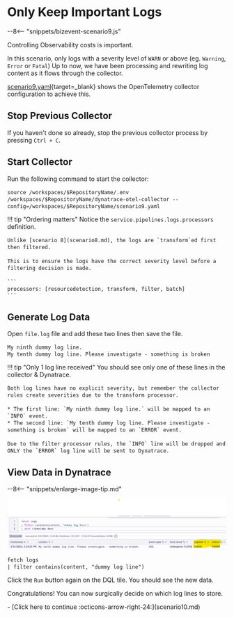 # Only Keep Important Logs

--8<-- "snippets/bizevent-scenario9.js"

Controlling Observability costs is important.

In this scenario, only logs with a severity level of `WARN` or above (eg. `Warning`, `Error` or `Fatal`)
Up to now, we have been processing and rewriting log content as it flows through the collector.

[scenario9.yaml](https://github.com/Dynatrace/demo-opentelemetry-patterns/blob/main/scenario9.yaml){target=_blank} shows the OpenTelemetry collector configuration to achieve this.

## Stop Previous Collector

If you haven't done so already, stop the previous collector process by pressing `Ctrl + C`.

## Start Collector

Run the following command to start the collector:

``` { "name": "[background] run otel collector scenario 9" }
source /workspaces/$RepositoryName/.env
/workspaces/$RepositoryName/dynatrace-otel-collector --config=/workspaces/$RepositoryName/scenario9.yaml
```

!!! tip "Ordering matters"
    Notice the `service.pipelines.logs.processors` definition.
    
    Unlike [scenario 8](scenario8.md), the logs are `transform`ed first then filtered.
    
    This is to ensure the logs have the correct severity level before a filtering decision is made.

    ```
    processors: [resourcedetection, transform, filter, batch]
    ```

## Generate Log Data

Open `file.log` file and add these two lines then save the file.

```
My ninth dummy log line.
My tenth dummy log line. Please investigate - something is broken
```

!!! tip "Only 1 log line received"
    You should see only one of these lines in the collector & Dynatrace.

    Both log lines have no explicit severity, but remember the collector rules create severities due to the transform processor.

    * The first line: `My ninth dummy log line.` will be mapped to an `INFO` event.
    * The second line: `My tenth dummy log line. Please investigate - something is broken` will be mapped to an `ERROR` event.

    Due to the filter processor rules, the `INFO` line will be dropped and ONLY the `ERROR` log line will be sent to Dynatrace.

## View Data in Dynatrace

--8<-- "snippets/enlarge-image-tip.md"

![scenario9 dynatrace results](images/scenario9-dql.png)


```
fetch logs
| filter contains(content, "dummy log line")
```

Click the `Run` button again on the DQL tile. You should see the new data.

Congratulations! You can now surgically decide on which log lines to store.

<div class="grid cards" markdown>
- [Click here to continue :octicons-arrow-right-24:](scenario10.md)
</div>
